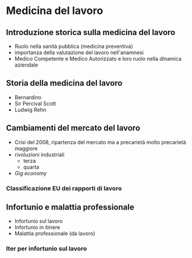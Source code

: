 # Medicina del lavoro

## Introduzione storica sulla medicina del lavoro
- Ruolo nella sanità pubblica (medicina preventiva)
- importanza della valutazione del lavoro nell'anamnesi
- Medico Competente e Medico Autorizzato e loro ruolo nella dinamica aziendale

## Storia della medicina del lavoro
- Bernardino 
- Sir Percival Scott
- Ludwig Rehn

## Cambiamenti del mercato del lavoro
- Crisi del 2008, ripartenza del mercato ma a precarietà molto precarietà maggiore
- rivoluzioni industriali
	- terza
	- quarta
- _Gig economy_

### Classificazione EU dei rapporti di lavoro

## Infortunio e malattia professionale
- Infortunio sul lavoro
- Infortunio in itinere
- Malattia professionale (da lavoro)

### Iter per infortunio sul lavoro


